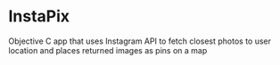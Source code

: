 InstaPix
========

Objective C app that uses Instagram API to fetch closest photos to user location and places returned images as pins on a map
